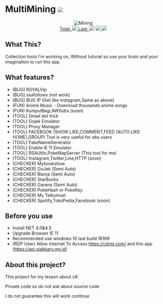 # MultiMining <a href="https://github.com/akbaryahya/MultiMining/releases/latest"><img src="https://img.shields.io/github/release/akbaryahya/MultiMining.svg"/></a>

<p align="center">
  <img src="https://raw.githubusercontent.com/akbaryahya/MultiMining/master/p1.jpg" alt="Mining"/><br>
  <a href="https://github.com/akbaryahya/MultiMining/releases/latest">Total: <img src="https://img.shields.io/github/downloads/akbaryahya/MultiMining/total.svg"/> Last: <img src="https://img.shields.io/github/downloads/akbaryahya/MultiMining/latest/total.svg"/></a> <a href="https://github.com/akbaryahya/MultiMining/issues"><img src="https://img.shields.io/github/issues/akbaryahya/MultiMining.svg"/> <img src="https://img.shields.io/github/issues-closed-raw/akbaryahya/MultiMining.svg"/></a>
</p>

What This?
-------------
Collection tools I'm working on, Without tutorial so use your brain and your imagination to run this app

What features?
-------------
* (BUG) ROYALVip
* (BUG) ssafollows (not work)
* (BUG) BUG IP (Get like instagram,Same as above)
* (FUN) Anime Music - Download thousands anime songs
* (FUN) KumpulBagi,AWSubs (soon)
* (TOOL) Gmail dot trick
* (TOOL) Gojek Emulator
* (TOOL) Proxy Manager
* (TOOL) FACEBOOK (SHOW LIKE,COMMENT,FEED (AUTO LIKE HOME),GROUP) Tool is very useful for obs users
* (TOOL) FakeNameGenerator
* (TOOL) Enable IE 11 Emulator
* (TOOL) RSAUtils,PokeMapServer (This tool for me)
* (TOOL) Instagram,Twitter,Line,HTTP (soon)
* (CHECKER) Mybookshow
* (CHECKER) GoJek (Semi Auto)
* (CHECKER) Blanja (Semi Auto)
* (CHECKER) StarBucks
* (CHECKER) Garena (Semi Auto)
* (CHECKER) PokeHash or PokeKey
* (CHECKER) My Telkomsel
* (CHECKER) Spotify,TokoPedia,Facebook (soon)

Before you use
-------------
* Install NET 4.0&4.5
* Upgrade Browser IE 11
* Recommended use windows 10 last build 16199
* (RDP User) Allow Internet To Access https://cdnjs.com/ and this app (https://api.siakbary.my.id)

About this project?
-------------
This project for my lesson about c#.

Private code so do not ask about source code

I do not guarantee this will work continue
